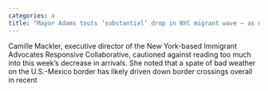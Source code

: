 ```yaml
---
categories: a
title: "Mayor Adams touts ‘substantial’ drop in NYC migrant wave — as new tent camp stands largely empty"
---
```

Camille Mackler, executive director of the New York-based Immigrant Advocates Responsive Collaborative, cautioned against reading too much into this week’s decrease in arrivals. She noted that a spate of bad weather on the U.S.-Mexico border has likely driven down border crossings overall in recent 